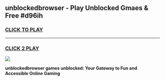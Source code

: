 
## unblockedbrowser - Play Unblocked Gmaes & Free #d96ih
<h3>
<a href="https://news.freeplayer.one?title=unblockedbrowser&ref=24F">CLICK TO PLAY</a></h3>
<hr>

<h3>
<a href="https://news.freeplayer.one?title=unblockedbrowser&ref=24F">CLICK 2 PLAY</a>
  
</h3>

<a href="https://news.freeplayer.one?title=unblockedbrowser&ref=24F/"><img src="https://clearcache.store/games.png"></a>


**unblockedbrowser games unblocked: Your Gateway to Fun and Accessible Online Gaming**

